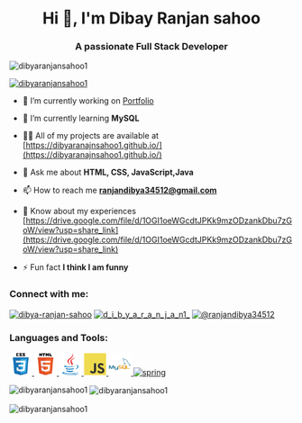 <h1 align="center">Hi 👋, I'm Dibay Ranjan sahoo</h1>
<h3 align="center">A passionate Full Stack Developer</h3>

<p align="left"> <img src="https://komarev.com/ghpvc/?username=dibyaranjansahoo1&label=Profile%20views&color=0e75b6&style=flat" alt="dibyaranjansahoo1" /> </p>

<p align="left"> <a href="https://github.com/ryo-ma/github-profile-trophy"><img src="https://github-profile-trophy.vercel.app/?username=dibyaranjansahoo1" alt="dibyaranjansahoo1" /></a> </p>

- 🔭 I’m currently working on [Portfolio](https://dibyaranajnsahoo1.github.io/)

- 🌱 I’m currently learning **MySQL**

- 👨‍💻 All of my projects are available at [https://dibyaranajnsahoo1.github.io/](https://dibyaranajnsahoo1.github.io/)

- 💬 Ask me about **HTML, CSS, JavaScript,Java**

- 📫 How to reach me **ranjandibya34512@gmail.com**

- 📄 Know about my experiences [https://drive.google.com/file/d/1OGI1oeWGcdtJPKk9mzODzankDbu7zGoW/view?usp=share_link](https://drive.google.com/file/d/1OGI1oeWGcdtJPKk9mzODzankDbu7zGoW/view?usp=share_link)

- ⚡ Fun fact **I think I am funny**

<h3 align="left">Connect with me:</h3>
<p align="left">
<a href="https://linkedin.com/in/dibya-ranjan-sahoo" target="blank"><img align="center" src="https://raw.githubusercontent.com/rahuldkjain/github-profile-readme-generator/master/src/images/icons/Social/linked-in-alt.svg" alt="dibya-ranjan-sahoo" height="30" width="40" /></a>
<a href="https://instagram.com/d_i_b_y_a_r_a_n_j_a_n1_" target="blank"><img align="center" src="https://raw.githubusercontent.com/rahuldkjain/github-profile-readme-generator/master/src/images/icons/Social/instagram.svg" alt="d_i_b_y_a_r_a_n_j_a_n1_" height="30" width="40" /></a>
<a href="https://www.hackerrank.com/@ranjandibya34512" target="blank"><img align="center" src="https://raw.githubusercontent.com/rahuldkjain/github-profile-readme-generator/master/src/images/icons/Social/hackerrank.svg" alt="@ranjandibya34512" height="30" width="40" /></a>
</p>

<h3 align="left">Languages and Tools:</h3>
<p align="left"> <a href="https://www.w3schools.com/css/" target="_blank" rel="noreferrer"> <img src="https://raw.githubusercontent.com/devicons/devicon/master/icons/css3/css3-original-wordmark.svg" alt="css3" width="40" height="40"/> </a> <a href="https://www.w3.org/html/" target="_blank" rel="noreferrer"> <img src="https://raw.githubusercontent.com/devicons/devicon/master/icons/html5/html5-original-wordmark.svg" alt="html5" width="40" height="40"/> </a> <a href="https://www.java.com" target="_blank" rel="noreferrer"> <img src="https://raw.githubusercontent.com/devicons/devicon/master/icons/java/java-original.svg" alt="java" width="40" height="40"/> </a> <a href="https://developer.mozilla.org/en-US/docs/Web/JavaScript" target="_blank" rel="noreferrer"> <img src="https://raw.githubusercontent.com/devicons/devicon/master/icons/javascript/javascript-original.svg" alt="javascript" width="40" height="40"/> </a> <a href="https://www.mysql.com/" target="_blank" rel="noreferrer"> <img src="https://raw.githubusercontent.com/devicons/devicon/master/icons/mysql/mysql-original-wordmark.svg" alt="mysql" width="40" height="40"/> </a> <a href="https://spring.io/" target="_blank" rel="noreferrer"> <img src="https://www.vectorlogo.zone/logos/springio/springio-icon.svg" alt="spring" width="40" height="40"/> </a> </p>

<p><img align="left" src="https://github-readme-stats.vercel.app/api/top-langs?username=dibyaranjansahoo1&show_icons=true&locale=en&layout=compact" alt="dibyaranjansahoo1" /></p>

<p>&nbsp;<img align="center" src="https://github-readme-stats.vercel.app/api?username=dibyaranjansahoo1&show_icons=true&locale=en" alt="dibyaranjansahoo1" /></p>

<p><img align="center" src="https://github-readme-streak-stats.herokuapp.com/?user=dibyaranjansahoo1&" alt="dibyaranjansahoo1" /></p>
